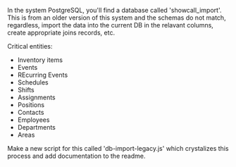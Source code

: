 In the system PostgreSQL, you'll find a database called 'showcall_import'. This is from an older version of this system and the schemas do not match, regardless, import the data into the current DB in the relavant columns, create appropriate joins records, etc.

Critical entities:
- Inventory items
- Events
- REcurring Events
- Schedules
- Shifts
- Assignments
- Positions
- Contacts
- Employees
- Departments
- Areas

Make a new script for this called 'db-import-legacy.js' which crystalizes this process and add documentation to the readme. 
